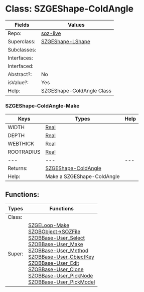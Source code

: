 
# Class:	SZGEShape-ColdAngle

| Fields | Values |
| --------- | --------- |
| Repo: | [soz-live](/repos/soz-live.html) |
| Superclass: | [SZGEShape-LShape](SZGEShape-LShape.html) |
| Subclasses: |  |
| Interfaces: |  |
| Interfaced: |  |
| Abstract?: | No |
| isValue?: | Yes |
| Help: | SZGEShape-ColdAngle Class |

### SZGEShape-ColdAngle-Make

| Keys | Types | Help |
| --------- | --------- | --------- |
| WIDTH | [Real](Real.html) |  |
| DEPTH | [Real](Real.html) |  |
| WEBTHICK | [Real](Real.html) |  |
| ROOTRADIUS | [Real](Real.html) |  |
| --- | --- | --- |
| Returns: | [SZGEShape-ColdAngle](SZGEShape-ColdAngle.html) |
| Help: | Make a SZGEShape-ColdAngle |


## Functions:

| Types | Functions |
| --------- | --------- |
| Class: |  |
| Super: | [SZGELoop-Make](SZGELoop.html) <br> [SZOBObject->SOZFile](SZOBObject.html) <br> [SZOBBase-User_Select](SZOBBase.html) <br> [SZOBBase-User_Make](SZOBBase.html) <br> [SZOBBase-User_Method](SZOBBase.html) <br> [SZOBBase-User_ObjectKey](SZOBBase.html) <br> [SZOBBase-User_Edit](SZOBBase.html) <br> [SZOBBase-User_Clone](SZOBBase.html) <br> [SZOBBase-User_PickNode](SZOBBase.html) <br> [SZOBBase-User_PickModel](SZOBBase.html) |


